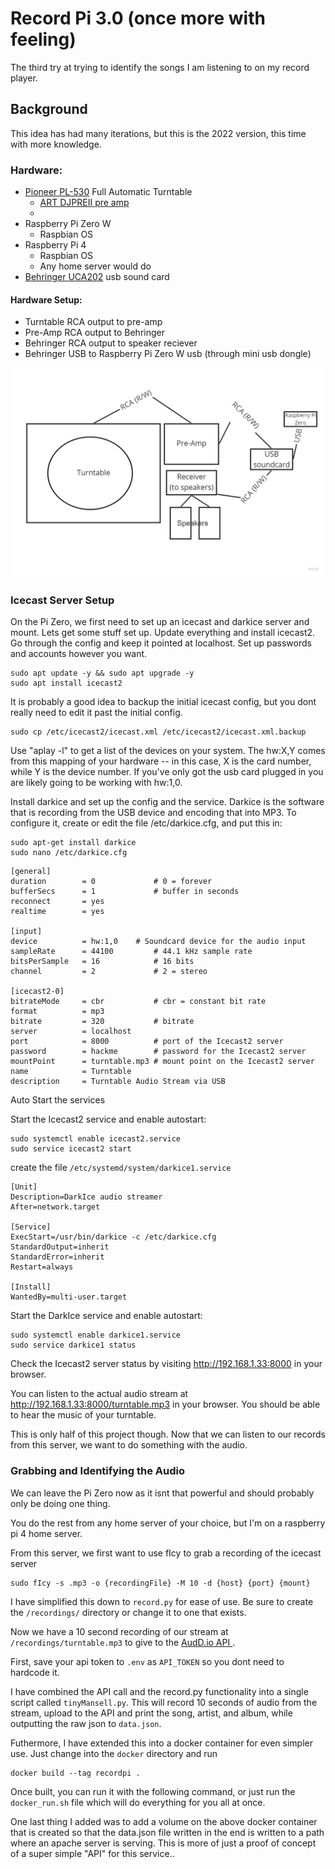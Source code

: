 # Record Pi 3.0 (once more with feeling)

The third try at trying to identify the songs I am listening to on my record player. 

## Background

This idea has had many iterations, but this is the 2022 version, this time with more knowledge. 

### Hardware: 

- [Pioneer PL-530](https://www.manualslib.com/manual/1047058/Pioneer-Pl-530.html#manual) Full Automatic Turntable
  - [ART DJPREII pre amp](https://www.amazon.com/ART-DJPREII-Phono-Preamplifier/dp/B000AJR482)
  - 
- Raspberry Pi Zero W
  - Raspbian OS
- Raspberry Pi 4
  - Raspbian OS
  - Any home server would do
- [Behringer UCA202](https://www.behringer.com/product.html?modelCode=P0484) usb sound card

#### Hardware Setup:

- Turntable RCA output to pre-amp
- Pre-Amp RCA output to Behringer
- Behringer RCA output to speaker reciever
- Behringer USB to Raspberry Pi Zero W usb (through mini usb dongle)

![](diagram.jpg)


### Icecast Server Setup

On the Pi Zero, we first need to set up an icecast and darkice server and mount. Lets get some stuff set up. Update everything and install icecast2. Go through the config and keep it pointed at localhost. Set up passwords and accounts however you want.

```
sudo apt update -y && sudo apt upgrade -y
sudo apt install icecast2

```

It is probably a good idea to backup the initial icecast config, but you dont really need to edit it past the initial config.

```
sudo cp /etc/icecast2/icecast.xml /etc/icecast2/icecast.xml.backup
```

Use "aplay -l" to get a list of the devices on your system. The hw:X,Y comes from this mapping of your hardware -- in this case, X is the card number, while Y is the device number. If you've only got the usb card plugged in you are likely going to be working with hw:1,0.


Install darkice and set up the config and the service. Darkice is the software that is recording from the USB device and encoding that into MP3. To configure it, create or edit the file /etc/darkice.cfg, and put this in:

```
sudo apt-get install darkice
sudo nano /etc/darkice.cfg
```

```
[general]
duration        = 0             # 0 = forever
bufferSecs      = 1             # buffer in seconds
reconnect       = yes
realtime        = yes

[input]
device          = hw:1,0    # Soundcard device for the audio input
sampleRate      = 44100         # 44.1 kHz sample rate
bitsPerSample   = 16            # 16 bits
channel         = 2             # 2 = stereo

[icecast2-0]
bitrateMode     = cbr           # cbr = constant bit rate
format          = mp3
bitrate         = 320           # bitrate
server          = localhost
port            = 8000          # port of the Icecast2 server
password        = hackme        # password for the Icecast2 server
mountPoint      = turntable.mp3 # mount point on the Icecast2 server
name            = Turntable
description     = Turntable Audio Stream via USB

```



Auto Start the services

Start the Icecast2 service and enable autostart:

```
sudo systemctl enable icecast2.service
sudo service icecast2 start
```

create the file `/etc/systemd/system/darkice1.service`

```
[Unit]
Description=DarkIce audio streamer
After=network.target

[Service]
ExecStart=/usr/bin/darkice -c /etc/darkice.cfg
StandardOutput=inherit
StandardError=inherit
Restart=always

[Install]
WantedBy=multi-user.target
```


Start the DarkIce service and enable autostart:

```
sudo systemctl enable darkice1.service
sudo service darkice1 status
```


Check the Icecast2 server status by visiting http://192.168.1.33:8000 in your browser.

You can listen to the actual audio stream at http://192.168.1.33:8000/turntable.mp3 in your browser. You should be able to hear the music of your turntable.


This is only half of this project though. Now that we can listen to our records from this server, we want to do something with the audio.


### Grabbing and Identifying the Audio

We can leave the Pi Zero now as it isnt that powerful and should probably only be doing one thing.

You do the rest from any home server of your choice, but I'm on a raspberry pi 4 home server. 

From this server, we first want to use fIcy to grab a recording of the icecast server

```
sudo fIcy -s .mp3 -o {recordingFile} -M 10 -d {host} {port} {mount}
```

I have simplified this down to `record.py` for ease of use. Be sure to create the `/recordings/` directory or change it to one that exists.

Now we have a 10 second recording of our stream at `/recordings/turntable.mp3` to give to the [AudD.io API ](https://audd.io/).

First, save your api token to `.env` as `API_TOKEN` so you dont need to hardcode it.

I have combined the API call and the record.py functionality into a single script called `tinyMansell.py`. This will record 10 seconds of audio from the stream, upload to the API and print the song, artist, and album, while outputting the raw json to `data.json`.

Futhermore, I have extended this into a docker container for even simpler use. Just change into the `docker` directory and run 

```
docker build --tag recordpi .
```

Once built, you can run it with the following command, or just run the `docker_run.sh` file which will do everything for you all at once.

One last thing I added was to add a volume on the above docker container that is created so that the data.json file written in the end is written to a path where an apache server is serving. This is more of just a proof of concept of a super simple "API" for this service..